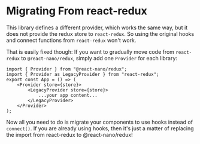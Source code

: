 # Migrating From react-redux

This library defines a different provider, which works the same way, but it does not provide the redux store to `react-redux`.
So using the original hooks and connect functions from `react-redux` won't work.

That is easily fixed though: If you want to gradually move code from `react-redux` to `@react-nano/redux`, simply add one `Provider` for each library:
```tsx
import { Provider } from "@react-nano/redux";
import { Provider as LegacyProvider } from "react-redux";
export const App = () => (
    <Provider store={store}>
        <LegacyProvider store={store}>
            ...your app content...
        </LegacyProvider>
    </Provider>
);
```

Now all you need to do is migrate your components to use hooks instead of `connect()`. If you are already using hooks, then it's just a matter of replacing the import from react-redux to @react-nano/redux!
